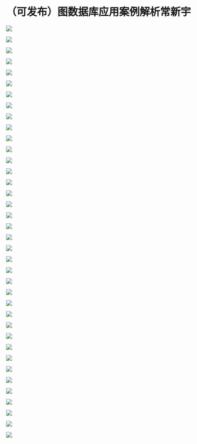 # （可发布）图数据库应用案例解析常新宇

![](images\095644130lzZyQY\201905130956_4.png)

![](images\095644130lzZyQY\201905130956_5.png)

![](images\095644130lzZyQY\201905130956_6.png)

![](images\095644130lzZyQY\201905130956_7.png)

![](images\095644130lzZyQY\201905130956_8.png)

![](images\095644130lzZyQY\201905130956_9.png)

![](images\095644130lzZyQY\201905130956_10.png)

![](images\095644130lzZyQY\201905130956_11.png)

![](images\095644130lzZyQY\201905130956_12.png)

![](images\095644130lzZyQY\201905130956_13.png)

![](images\095644130lzZyQY\201905130956_14.png)

![](images\095644130lzZyQY\201905130956_15.png)

![](images\095644130lzZyQY\201905130956_16.png)

![](images\095644130lzZyQY\201905130956_17.png)

![](images\095644130lzZyQY\201905130956_18.png)

![](images\095644130lzZyQY\201905130956_19.png)

![](images\095644130lzZyQY\201905130956_20.png)

![](images\095644130lzZyQY\201905130956_21.png)

![](images\095644130lzZyQY\201905130956_22.png)

![](images\095644130lzZyQY\201905130956_23.png)

![](images\095644130lzZyQY\201905130956_24.png)

![](images\095644130lzZyQY\201905130956_25.png)

![](images\095644130lzZyQY\201905130956_26.png)

![](images\095644130lzZyQY\201905130956_27.png)

![](images\095644130lzZyQY\201905130956_28.png)

![](images\095644130lzZyQY\201905130956_29.png)

![](images\095644130lzZyQY\201905130956_30.png)

![](images\095644130lzZyQY\201905130956_31.png)

![](images\095644130lzZyQY\201905130956_32.png)

![](images\095644130lzZyQY\201905130956_33.png)

![](images\095644130lzZyQY\201905130956_34.png)

![](images\095644130lzZyQY\201905130956_35.png)

![](images\095644130lzZyQY\201905130956_36.png)

![](images\095644130lzZyQY\201905130956_37.png)

![](images\095644130lzZyQY\201905130956_38.png)

![](images\095644130lzZyQY\201905130956_39.png)

![](images\095644130lzZyQY\201905130956_40.png)

![](images\095644130lzZyQY\201905130956_41.png)

